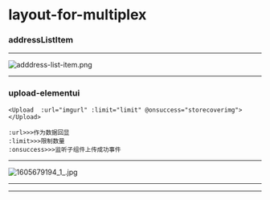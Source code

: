 # layout-for-multiplex

### addressListItem

---

![adddress-list-item.png](https://i.loli.net/2020/10/23/4mgauYHT8J1NsMV.png)

---

### upload-elementui

```
<Upload  :url="imgurl" :limit="limit" @onsuccess="storecoverimg"></Upload>

:url>>>作为数据回显
:limit>>>限制数量
:onsuccess>>>监听子组件上传成功事件

```

---

![1605679194_1_.jpg](https://i.loli.net/2020/11/18/wQu9AD6ghm4sky2.png)

---

---

